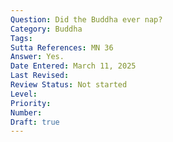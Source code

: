 ```yaml
---
Question: Did the Buddha ever nap?
Category: Buddha
Tags:
Sutta References: MN 36
Answer: Yes. 
Date Entered: March 11, 2025
Last Revised:
Review Status: Not started
Level: 
Priority: 
Number: 
Draft: true
---
```


